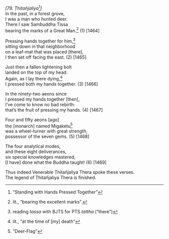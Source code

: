 *\[79. Ṭhitañjaliya*[^1]*\]*  
In the past, in a forest grove,  
I was a man who hunted deer.  
There I saw Sambuddha Tissa  
bearing the marks of a Great Man.[^2] (1) \[1464\]

Pressing hands together for him,[^3]  
sitting down in that neighborhood  
on a leaf-mat that was placed \[there\],  
I then set off facing the east. (2) \[1465\]

Just then a fallen lightening bolt  
landed on the top of my head.  
Again, as I lay there dying,[^4]  
I pressed both my hands together. (3) \[1466\]

In the ninety-two aeons since  
I pressed my hands together \[then\],  
I’ve come to know no bad rebirth:  
that’s the fruit of pressing my hands. (4) \[1467\]

Four and fifty aeons \[ago\]  
the \[monarch\] named Migaketu[^5]  
was a wheel-turner with great strength,  
possessor of the seven gems. (5) \[1468\]

The four analytical modes,  
and these eight deliverances,  
six special knowledges mastered,  
\[I have\] done what the Buddha taught! (6) \[1469\]

Thus indeed Venerable Ṭhitañjaliya Thera spoke these verses.  
The legend of Ṭhitañjaliya Thera is finished.  
[^1]: “Standing with Hands Pressed Together”  
[^2]: lit., “bearing the excellent marks”.  
[^3]: reading *tassa* with BJTS for PTS *tattha* (“there”)  
[^4]: lit., “at the time of \[my\] death”  
[^5]: “Deer-Flag”
